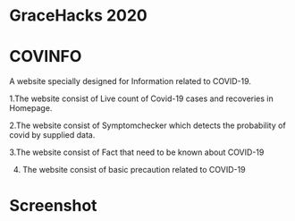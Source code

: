 
# GraceHacks 2020 

# COVINFO
A website specially designed for Information related to COVID-19.

1.The website consist of Live count of Covid-19 cases and recoveries in Homepage.

2.The website consist of Symptomchecker which detects the probability of covid by supplied data.

3.The website consist of  Fact that need to be known about COVID-19

4. The website consist of basic precaution related to COVID-19 

# Screenshot 

